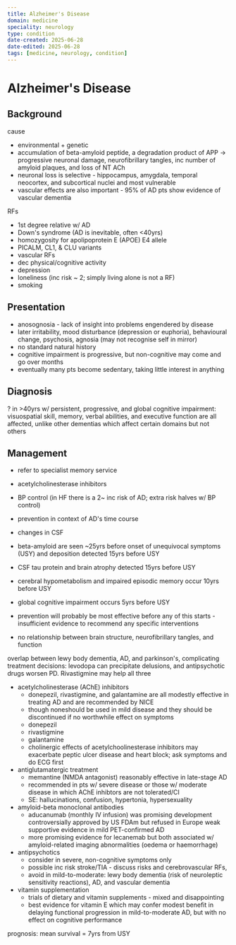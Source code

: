 ```yaml
---
title: Alzheimer's Disease 
domain: medicine
speciality: neurology
type: condition
date-created: 2025-06-28
date-edited: 2025-06-28
tags: [medicine, neurology, condition]
---
```


# Alzheimer's Disease

## Background
cause
- environmental + genetic
- accumulation of beta-amyloid peptide, a degradation product of APP -> progressive neuronal damage, neurofibrillary tangles, inc number of amyloid plaques, and loss of NT ACh
- neuronal loss is selective - hippocampus, amygdala, temporal neocortex, and subcortical nuclei and most vulnerable
- vascular effects are also important - 95% of AD pts show evidence of vascular dementia

RFs
- 1st degree relative w/ AD
- Down's syndrome (AD is inevitable, often <40yrs)
- homozygosity for apolipoprotein E (APOE) E4 allele
- PICALM, CL1, & CLU variants
- vascular RFs
- dec physical/cognitive activity
- depression
- loneliness (inc risk ~ 2; simply living alone is not a RF)
- smoking

## Presentation
- anosognosia - lack of insight into problems engendered by disease
- later irritability, mood disturbance (depression or euphoria), behavioural change, psychosis, agnosia (may not recognise self in mirror)
- no standard natural history
- cognitive impairment is progressive, but non-cognitive may come and go over months
- eventually many pts become sedentary, taking little interest in anything

## Diagnosis
? in >40yrs w/ persistent, progressive, and global cognitive impairment: visuospatial skill, memory, verbal abilities, and executive function are all affected, unlike other dementias which affect certain domains but not others 

## Management
- refer to specialist memory service
- acetylcholinesterase inhibitors 
- BP control (in HF there is a 2~ inc risk of AD; extra risk halves w/ BP control)

- prevention in context of AD's time course
- changes in CSF
- beta-amyloid are seen ~25yrs before onset of unequivocal symptoms (USY) and deposition detected 15yrs before USY
- CSF tau protein and brain atrophy detected 15yrs before USY
- cerebral hypometabolism and impaired episodic memory occur 10yrs before USY
- global cognitive impairment occurs 5yrs before USY
- prevention will probably be most effective before any of this starts - insufficient evidence to recommend any specific interventions
- no relationship between brain structure, neurofibrillary tangles, and function


overlap between lewy body dementia, AD, and parkinson's, complicating treatment decisions: levodopa can precipitate delusions, and antipsychotic drugs worsen PD. Rivastigmine may help all three

- acetylcholinesterase (AChE) inhibitors
  - donepezil, rivastigmine, and galantamine are all modestly effective in treating AD and are recommended by NICE
  - though noneshould be used in mild disease and they should be discontinued if no worthwhile effect on symptoms
  - donepezil
  - rivastigmine
  - galantamine
  - cholinergic effects of acetylchoolinesterase inhibitors may exacerbate peptic ulcer disease and heart block; ask symptoms and do ECG first
- antiglutamatergic treatment
  - memantine (NMDA antagonist) reasonably effective in late-stage AD
  - recommended in pts w/ severe disease or those w/ moderate disease in which AChE inhibtors are not tolerated/CI
  - SE: hallucinations, confusion, hypertonia, hypersexuality
- amyloid-beta monoclonal antibodies
  - aducanumab (monthly IV infusion) was promising development controversially approved by US FDAm but refused in Europe weak supportive evidence in mild PET-confirmed AD
  - more promising evidence for lecanemab but both associated w/ amyloid-related imaging abnormalities (oedema or haemorrhage)
- antipsychotics
  - consider in severe, non-cognitive symptoms only
  - possible inc risk stroke/TIA - discuss risks and cerebrovascular RFs,
  - avoid in mild-to-moderate: lewy body dementia (risk of neuroleptic sensitivity reactions), AD, and vascular dementia
- vitamin supplementation
  - trials of dietary and vitamin supplements - mixed and disappointing
  - best evidence for vitamin E which may confer modest benefit in delaying functional progression in mild-to-moderate AD, but with no effect on cognitive performance

prognosis: mean survival  = 7yrs from USY